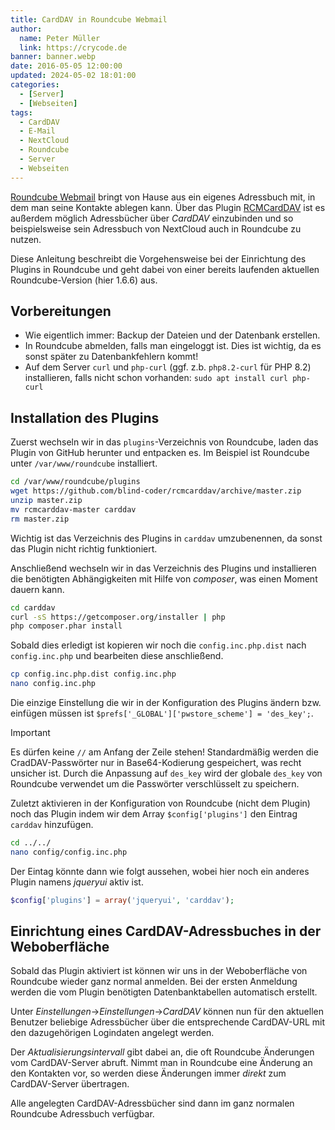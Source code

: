 ```yaml
---
title: CardDAV in Roundcube Webmail
author:
  name: Peter Müller
  link: https://crycode.de
banner: banner.webp
date: 2016-05-05 12:00:00
updated: 2024-05-02 18:01:00
categories:
  - [Server]
  - [Webseiten]
tags:
  - CardDAV
  - E-Mail
  - NextCloud
  - Roundcube
  - Server
  - Webseiten
---
```


[Roundcube Webmail](https://roundcube.net/) bringt von Hause aus ein eigenes Adressbuch mit, in dem man seine Kontakte ablegen kann. Über das Plugin [RCMCardDAV](https://github.com/blind-coder/rcmcarddav) ist es außerdem möglich Adressbücher über *CardDAV* einzubinden und so beispielsweise sein Adressbuch von NextCloud auch in Roundcube zu nutzen.

Diese Anleitung beschreibt die Vorgehensweise bei der Einrichtung des Plugins in Roundcube und geht dabei von einer bereits laufenden aktuellen Roundcube-Version (hier 1.6.6) aus.

## Vorbereitungen

* Wie eigentlich immer: Backup der Dateien und der Datenbank erstellen.
* In Roundcube abmelden, falls man eingeloggt ist. Dies ist wichtig, da es sonst später zu Datenbankfehlern kommt!
* Auf dem Server `curl` und `php-curl` (ggf. z.b. `php8.2-curl` für PHP 8.2) installieren, falls nicht schon vorhanden: `sudo apt install curl php-curl`

## Installation des Plugins

Zuerst wechseln wir in das `plugins`-Verzeichnis von Roundcube, laden das Plugin von GitHub herunter und entpacken es. Im Beispiel ist Roundcube unter `/var/www/roundcube` installiert.

```sh RCMCardDAV Plugin herunterladen und entpacken
cd /var/www/roundcube/plugins
wget https://github.com/blind-coder/rcmcarddav/archive/master.zip
unzip master.zip
mv rcmcarddav-master carddav
rm master.zip
```

Wichtig ist das Verzeichnis des Plugins in `carddav` umzubenennen, da sonst das Plugin nicht richtig funktioniert.

Anschließend wechseln wir in das Verzeichnis des Plugins und installieren die benötigten Abhängigkeiten mit Hilfe von *composer*, was einen Moment dauern kann.

```sh Abhängigkeiten installieren
cd carddav
curl -sS https://getcomposer.org/installer | php
php composer.phar install
```

Sobald dies erledigt ist kopieren wir noch die `config.inc.php.dist` nach `config.inc.php` und bearbeiten diese anschließend.

```sh Konfiguration kopieren und bearbeiten
cp config.inc.php.dist config.inc.php
nano config.inc.php
```

Die einzige Einstellung die wir in der Konfiguration des Plugins ändern bzw. einfügen müssen ist `$prefs['_GLOBAL']['pwstore_scheme'] = 'des_key';`.

> [!IMPORTANT]
> Es dürfen keine `//` am Anfang der Zeile stehen! Standardmäßig werden die CradDAV-Passwörter nur in Base64-Kodierung gespeichert, was recht unsicher ist. Durch die Anpassung auf `des_key` wird der globale `des_key` von Roundcube verwendet um die Passwörter verschlüsselt zu speichern.

Zuletzt aktivieren in der Konfiguration von Roundcube (nicht dem Plugin) noch das Plugin indem wir dem Array `$config['plugins']` den Eintrag `carddav` hinzufügen.

```sh Plugin aktivieren
cd ../../
nano config/config.inc.php
```

Der Eintag könnte dann wie folgt aussehen, wobei hier noch ein anderes Plugin namens *jqueryui* aktiv ist.

```php Beispiel aus der Roundcube Konfiguration
$config['plugins'] = array('jqueryui', 'carddav');
```

## Einrichtung eines CardDAV-Adressbuches in der Weboberfläche

Sobald das Plugin aktiviert ist können wir uns in der Weboberfläche von Roundcube wieder ganz normal anmelden. Bei der ersten Anmeldung werden die vom Plugin benötigten Datenbanktabellen automatisch erstellt.

Unter *Einstellungen*->*Einstellungen*->*CardDAV* können nun für den aktuellen Benutzer beliebige Adressbücher über die entsprechende CardDAV-URL mit den dazugehörigen Logindaten angelegt werden.

Der *Aktualisierungsintervall* gibt dabei an, die oft Roundcube Änderungen vom CardDAV-Server abruft. Nimmt man in Roundcube eine Änderung an den Kontakten vor, so werden diese Änderungen immer *direkt* zum CardDAV-Server übertragen.

Alle angelegten CardDAV-Adressbücher sind dann im ganz normalen Roundcube Adressbuch verfügbar.
